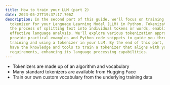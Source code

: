 ```yaml
---
title: How to train your LLM (part 2)
date: 2023-05-27T19:37:17.706Z
description: In the second part of this guide, we'll focus on training a
  tokenizer for your Language Learning Model (LLM) in Python. Tokenization is
  the process of splitting text into individual tokens or words, enabling
  effective language analysis. We'll explore various tokenization approaches and
  provide practical examples and Python code snippets to guide you through
  training and using a tokenizer in your LLM. By the end of this part, you'll
  have the knowledge and tools to train a tokenizer that aligns with your LLM's
  requirements, enhancing its language processing capabilities.
---
```

* T﻿okenizers are made up of an algorithm and vocabulary
* M﻿any standard tokenizers are available from Hugging Face
* Train our own custom vocabulary from the underlying training data